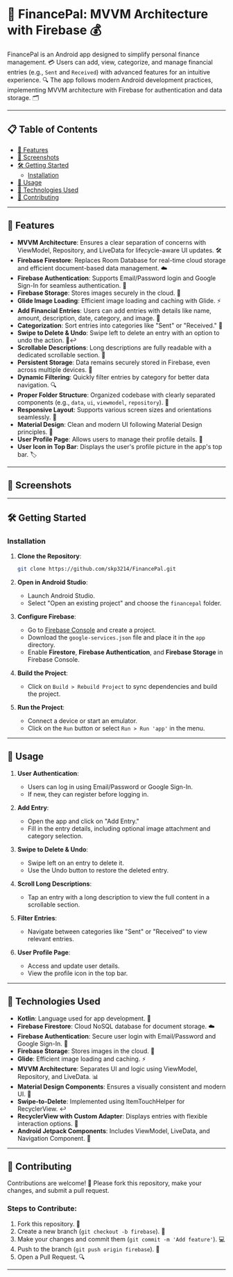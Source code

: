 # 🤑 FinancePal: MVVM Architecture with Firebase 💰  

FinancePal is an Android app designed to simplify personal finance management. 💳 Users can add, view, categorize, and manage financial entries (e.g., `Sent` and `Received`) with advanced features for an intuitive experience. 🔍 The app follows modern Android development practices, implementing MVVM architecture with Firebase for authentication and data storage. 🗂️  

---

## 📋 Table of Contents  

- [🚀 Features](#-features)  
- [📱 Screenshots](#-screenshots)  
- [🛠️ Getting Started](#️-getting-started)  
  - [Installation](#installation)  
- [🤖 Usage](#-usage)  
- [🔧 Technologies Used](#-technologies-used)  
- [🙌 Contributing](#-contributing)  

---

## 🚀 Features  

- **MVVM Architecture**: Ensures a clear separation of concerns with ViewModel, Repository, and LiveData for lifecycle-aware UI updates. 🛠️  
- **Firebase Firestore**: Replaces Room Database for real-time cloud storage and efficient document-based data management. ☁️  
- **Firebase Authentication**: Supports Email/Password login and Google Sign-In for seamless authentication. 🔐  
- **Firebase Storage**: Stores images securely in the cloud. 📸  
- **Glide Image Loading**: Efficient image loading and caching with Glide. ⚡  
- **Add Financial Entries**: Users can add entries with details like name, amount, description, date, category, and image. 📝  
- **Categorization**: Sort entries into categories like "Sent" or "Received." 📂  
- **Swipe to Delete & Undo**: Swipe left to delete an entry with an option to undo the action. 🧹↩️  
- **Scrollable Descriptions**: Long descriptions are fully readable with a dedicated scrollable section. 📜  
- **Persistent Storage**: Data remains securely stored in Firebase, even across multiple devices. 💾  
- **Dynamic Filtering**: Quickly filter entries by category for better data navigation. 🔍  
- **Proper Folder Structure**: Organized codebase with clearly separated components (e.g., `data`, `ui`, `viewmodel`, `repository`). 📁  
- **Responsive Layout**: Supports various screen sizes and orientations seamlessly. 📱  
- **Material Design**: Clean and modern UI following Material Design principles. 🎨  
- **User Profile Page**: Allows users to manage their profile details. 👤  
- **User Icon in Top Bar**: Displays the user's profile picture in the app's top bar. 🏷️  

---

## 📱 Screenshots  



---

## 🛠️ Getting Started  

### Installation  

1. **Clone the Repository**:  
   ```bash  
   git clone https://github.com/skp3214/FinancePal.git  
   ```  

2. **Open in Android Studio**:  
   - Launch Android Studio.  
   - Select "Open an existing project" and choose the `financepal` folder.  

3. **Configure Firebase**:  
   - Go to [Firebase Console](https://console.firebase.google.com/) and create a project.  
   - Download the `google-services.json` file and place it in the `app` directory.  
   - Enable **Firestore**, **Firebase Authentication**, and **Firebase Storage** in Firebase Console.  

4. **Build the Project**:  
   - Click on `Build > Rebuild Project` to sync dependencies and build the project.  

5. **Run the Project**:  
   - Connect a device or start an emulator.  
   - Click on the `Run` button or select `Run > Run 'app'` in the menu.  

---

## 🤖 Usage  

1. **User Authentication**:  
   - Users can log in using Email/Password or Google Sign-In.  
   - If new, they can register before logging in.  

2. **Add Entry**:  
   - Open the app and click on "Add Entry."  
   - Fill in the entry details, including optional image attachment and category selection.  

3. **Swipe to Delete & Undo**:  
   - Swipe left on an entry to delete it.  
   - Use the Undo button to restore the deleted entry.  

4. **Scroll Long Descriptions**:  
   - Tap an entry with a long description to view the full content in a scrollable section.  

5. **Filter Entries**:  
   - Navigate between categories like "Sent" or "Received" to view relevant entries.  

6. **User Profile Page**:  
   - Access and update user details.  
   - View the profile icon in the top bar.  

---

## 🔧 Technologies Used  

- **Kotlin**: Language used for app development. 🚀  
- **Firebase Firestore**: Cloud NoSQL database for document storage. ☁️  
- **Firebase Authentication**: Secure user login with Email/Password and Google Sign-In. 🔐  
- **Firebase Storage**: Stores images in the cloud. 📸  
- **Glide**: Efficient image loading and caching. ⚡  
- **MVVM Architecture**: Separates UI and logic using ViewModel, Repository, and LiveData. 📊  
- **Material Design Components**: Ensures a visually consistent and modern UI. 🎨  
- **Swipe-to-Delete**: Implemented using ItemTouchHelper for RecyclerView. ↩️  
- **RecyclerView with Custom Adapter**: Displays entries with flexible interaction options. 🔌  
- **Android Jetpack Components**: Includes ViewModel, LiveData, and Navigation Component. 🧰  

---

## 🙌 Contributing  

Contributions are welcome! 🤝 Please fork this repository, make your changes, and submit a pull request.  

### Steps to Contribute:  

1. Fork this repository. 🍴  
2. Create a new branch (`git checkout -b firebase`). 🌱  
3. Make your changes and commit them (`git commit -m 'Add feature'`). 💻  
4. Push to the branch (`git push origin firebase`). 🚀  
5. Open a Pull Request. 🔍  

---

